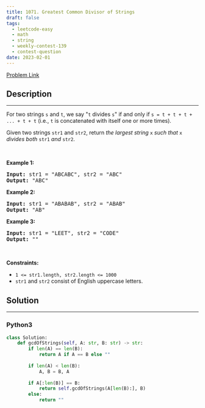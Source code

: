 ```yaml
---
title: 1071. Greatest Common Divisor of Strings
draft: false
tags: 
  - leetcode-easy
  - math
  - string
  - weekly-contest-139
  - contest-question
date: 2023-02-01
---
```


[Problem Link](https://leetcode.com/problems/greatest-common-divisor-of-strings/)

## Description

---
<p>For two strings <code>s</code> and <code>t</code>, we say &quot;<code>t</code> divides <code>s</code>&quot; if and only if <code>s = t + t + t + ... + t + t</code> (i.e., <code>t</code> is concatenated with itself one or more times).</p>

<p>Given two strings <code>str1</code> and <code>str2</code>, return <em>the largest string </em><code>x</code><em> such that </em><code>x</code><em> divides both </em><code>str1</code><em> and </em><code>str2</code>.</p>

<p>&nbsp;</p>
<p><strong class="example">Example 1:</strong></p>

<pre>
<strong>Input:</strong> str1 = &quot;ABCABC&quot;, str2 = &quot;ABC&quot;
<strong>Output:</strong> &quot;ABC&quot;
</pre>

<p><strong class="example">Example 2:</strong></p>

<pre>
<strong>Input:</strong> str1 = &quot;ABABAB&quot;, str2 = &quot;ABAB&quot;
<strong>Output:</strong> &quot;AB&quot;
</pre>

<p><strong class="example">Example 3:</strong></p>

<pre>
<strong>Input:</strong> str1 = &quot;LEET&quot;, str2 = &quot;CODE&quot;
<strong>Output:</strong> &quot;&quot;
</pre>

<p>&nbsp;</p>
<p><strong>Constraints:</strong></p>

<ul>
	<li><code>1 &lt;= str1.length, str2.length &lt;= 1000</code></li>
	<li><code>str1</code> and <code>str2</code> consist of English uppercase letters.</li>
</ul>


## Solution

---
### Python3
``` py title='greatest-common-divisor-of-strings'
class Solution:
    def gcdOfStrings(self, A: str, B: str) -> str:
        if len(A) == len(B):
            return A if A == B else ""
        
        if len(A) < len(B):
            A, B = B, A
        
        if A[:len(B)] == B:
            return self.gcdOfStrings(A[len(B):], B)
        else:
            return ""
```

